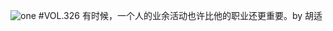 ![one](http://image.wufazhuce.com/FpyRPX2LJw72WMWBakJAjbbmIQrK)
#VOL.326
有时候，一个人的业余活动也许比他的职业还更重要。by 胡适